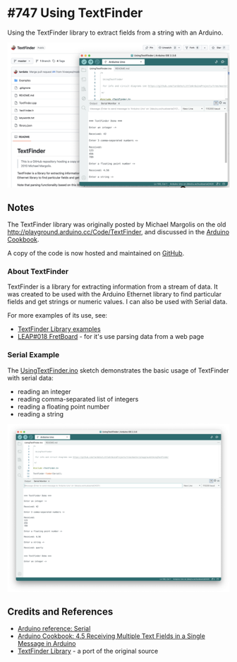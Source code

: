 # #747 Using TextFinder

Using the TextFinder library to extract fields from a string with an Arduino.

![Build](./assets/UsingTextFinder_build.jpg?raw=true)

## Notes

The TextFinder library was originally posted by Michael Margolis on the old <http://playground.arduino.cc/Code/TextFinder>,
and discussed in the [Arduino Cookbook](../../books/arduino-cookbook/).

A copy of the code is now hosted and maintained on [GitHub](https://github.com/tardate/TextFinder).

### About TextFinder

TextFinder is a library for extracting information from a stream of data. It was created to be used with the Arduino Ethernet library to find particular fields and get strings or numeric values. I can also be used with Serial data.

For more examples of its use, see:

* [TextFinder Library examples](https://github.com/tardate/TextFinder/tree/master/Examples)
* [LEAP#018 FretBoard](../../FretBoard/) - for it's use parsing data from a web page

### Serial Example

The [UsingTextFinder.ino](./UsingTextFinder.ino) sketch demonstrates the basic usage of TextFinder with serial data:

* reading an integer
* reading comma-separated list of integers
* reading a floating point number
* reading a string

![ide-demo](./assets/ide-demo.png)

## Credits and References

* [Arduino reference: Serial](https://docs.arduino.cc/language-reference/en/functions/communication/serial/)
* [Arduino Cookbook: 4.5 Receiving Multiple Text Fields in a Single Message in Arduino](../../books/arduino-cookbook/)
* [TextFinder Library](https://github.com/tardate/TextFinder) - a port of the original source

